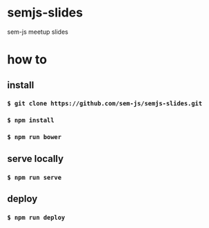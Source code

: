 # semjs-slides
sem-js meetup slides


# how to

## install

### `$ git clone https://github.com/sem-js/semjs-slides.git`
### `$ npm install`
### `$ npm run bower`

## serve locally
### `$ npm run serve`

## deploy
### `$ npm run deploy`

